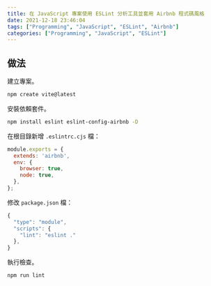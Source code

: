 ```yaml
---
title: 在 JavaScript 專案使用 ESLint 分析工具並套用 Airbnb 程式碼風格
date: 2021-12-18 23:46:04
tags: ["Programming", "JavaScript", "ESLint", "Airbnb"]
categories: ["Programming", "JavaScript", "ESLint"]
---
```


## 做法

建立專案。

```bash
npm create vite@latest
```

安裝依賴套件。

```bash
npm install eslint eslint-config-airbnb -D
```

在根目錄新增 `.eslintrc.cjs` 檔：

```js
module.exports = {
  extends: 'airbnb',
  env: {
    browser: true,
    node: true,
  },
};
```

修改 `package.json` 檔：

```js
{
  "type": "module",
  "scripts": {
    "lint": "eslint ."
  },
}
```

執行檢查。

```bash
npm run lint
```
